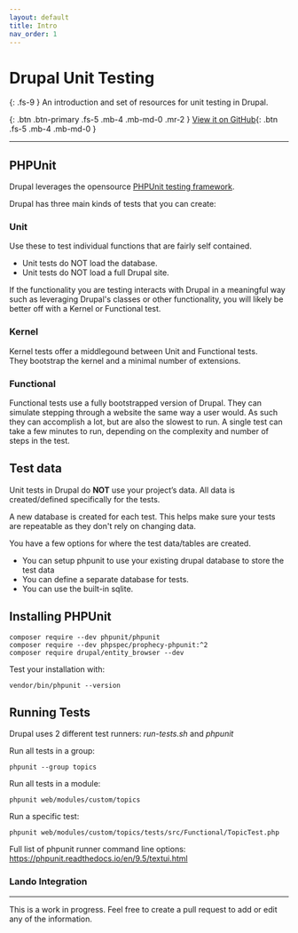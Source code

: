 ```yaml
---
layout: default
title: Intro
nav_order: 1
---
```


# Drupal Unit Testing

{: .fs-9 }
An introduction and set of resources for unit testing in Drupal.

{: .btn .btn-primary .fs-5 .mb-4 .mb-md-0 .mr-2 } [View it on GitHub](https://github.com/akempler/drupal_phpunit){: .btn .fs-5 .mb-4 .mb-md-0 }

---

## PHPUnit
Drupal leverages the opensource [PHPUnit testing framework](https://phpunit.de/).

Drupal has three main kinds of tests that you can create:
### Unit
Use these to test individual functions that are fairly self contained. 
- Unit tests do NOT load the database.
- Unit tests do NOT load a full Drupal site. 

If the functionality you are testing interacts with Drupal in a meaningful way such as 
leveraging Drupal's classes or other functionality, you will likely be better off with a Kernel or Functional test.
### Kernel
Kernel tests offer a middlegound between Unit and Functional tests. <br/>
They bootstrap the kernel and a minimal number of extensions.
### Functional
Functional tests use a fully bootstrapped version of Drupal. 
They can simulate stepping through a website the same way a user would. 
As such they can accomplish a lot, but are also the slowest to run. 
A single test can take a few minutes to run, depending on the complexity and number of steps in the test.

## Test data

Unit tests in Drupal do **NOT** use your project’s data. 
All data is created/defined specifically for the tests. 

A new database is created for each test. 
This helps make sure your tests are repeatable as they don't rely on changing data.

You have a few options for where the test data/tables are created.  
* You can setup phpunit to use your existing drupal database to store the test data
* You can define a separate database for tests.
* You can use the built-in sqlite.

## Installing PHPUnit

```
composer require --dev phpunit/phpunit
composer require --dev phpspec/prophecy-phpunit:^2
composer require drupal/entity_browser --dev
```
Test your installation with: 
```
vendor/bin/phpunit --version
```

## Running Tests

Drupal uses 2 different test runners: *run-tests.sh* and *phpunit*

Run all tests in a group: 
```
phpunit --group topics
```

Run all tests in a module:
```
phpunit web/modules/custom/topics
```

Run a specific test:
```
phpunit web/modules/custom/topics/tests/src/Functional/TopicTest.php
```

Full list of phpunit runner command line options:
https://phpunit.readthedocs.io/en/9.5/textui.html


### Lando Integration



----
This is a work in progress. Feel free to create a pull request to add or edit any of the information.